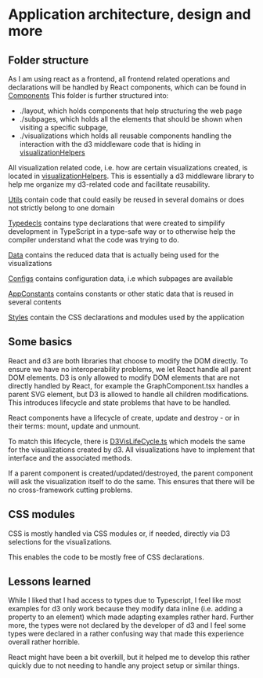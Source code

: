 # Application architecture, design and more

## Folder structure

As I am using react as a frontend, all frontend related operations and declarations will be handled by React components, which can be found in [Components](./src/components/)
This folder is further structured into:

- ./layout, which holds components that help structuring the web page
- ./subpages, which holds all the elements that should be shown when visiting a specific subpage,
- ./visualizations which holds all reusable components handling the interaction with the d3 middleware code that is hiding in [visualizationHelpers](./src/visualizationHelpers/)

All visualization related code, i.e. how are certain visualizations created, is located in [visualizationHelpers](./src/visualizationHelpers/). This is essentially a d3 middleware library to help me organize my d3-related code and facilitate reusability.

[Utils](./src/utils/) contain code that could easily be reused in several domains or does not strictly belong to one domain

[Typedecls](./src/typedecls/) contains type declarations that were created to simpilify development in TypeScript in a type-safe way or to otherwise help the compiler understand what the code was trying to do.

[Data](./src/data/) contains the reduced data that is actually being used for the visualizations

[Configs](./src/configs/) contains configuration data, i.e which subpages are available

[AppConstants](./src/constants/) contains constants or other static data that is reused in several contents

[Styles](./src/styles/) contain the CSS declarations and modules used by the application

## Some basics

React and d3 are both libraries that choose to modify the DOM directly.
To ensure we have no interoperability problems, we let React handle all parent DOM elements.
D3 is only allowed to modify DOM elements that are not directly handled by React, for example the GraphComponent.tsx handles a parent SVG element, but D3 is allowed to handle all children modifications.
This introduces lifecycle and state problems that have to be handled.

React components have a lifecycle of create, update and destroy - or in their terms: mount, update and unmount.

To match this lifecycle, there is [D3VisLifeCycle.ts](./src/visualizationHelpers/D3VisLifeCycle.ts) which models the same for the visualizations created by d3. All visualizations have to implement that interface and the associated methods.

If a parent component is created/updated/destroyed, the parent component will ask the visualization itself to do the same.
This ensures that there will be no cross-framework cutting problems.

## CSS modules

CSS is mostly handled via CSS modules or, if needed, directly via D3 selections for the visualizations.

This enables the code to be mostly free of CSS declarations.

## Lessons learned

While I liked that I had access to types due to Typescript, I feel like most examples for d3 only work because they modify data inline (i.e. adding a property to an element) which made adapting examples rather hard.
Further more, the types were not declared by the developer of d3 and I feel some types were declared in a rather confusing way that made this experience overall rather horrible.

React might have been a bit overkill, but it helped me to develop this rather quickly due to not needing to handle any project setup or similar things.
